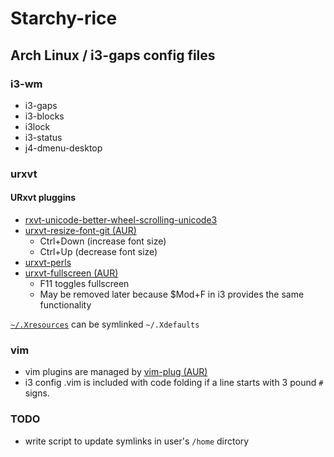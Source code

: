 # Starchy-rice
## Arch Linux / i3-gaps config files

### i3-wm

* i3-gaps
* i3-blocks
* i3lock
* i3-status
* j4-dmenu-desktop

### urxvt

#### URxvt pluggins 
* [rxvt-unicode-better-wheel-scrolling-unicode3](https://aur.archlinux.org/packages/rxvt-unicode-better-wheel-scrolling-unicode3/)
* [urxvt-resize-font-git (AUR)](https://aur.archlinux.org/packages/urxvt-resize-font-git/)
    - Ctrl+Down (increase font size)
    - Ctrl+Up   (decrease font size)
* [urxvt-perls](https://www.archlinux.org/packages/community/any/urxvt-perls/)
* [urxvt-fullscreen (AUR)](https://aur.archlinux.org/packages/urxvt-fullscreen/)
    - F11 toggles fullscreen
    - May be removed later because $Mod+F in i3 provides the same functionality

[`~/.Xresources`](https://wiki.archlinux.org/index.php/x_resources) can be symlinked `~/.Xdefaults`

### vim

* vim plugins are managed by [vim-plug (AUR)](https://aur.archlinux.org/packages/vim-plug/)
* i3 config .vim is included with code folding if a line starts with 3 pound `#` signs.

### TODO

* write script to update symlinks in user's `/home` dirctory
